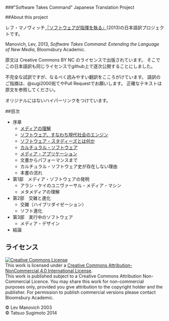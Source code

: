 ###"Software Takes Command" Japanese Translation Project

##About this project

レフ・マノヴィッチ[『ソフトウェアが指揮を執る』](http://j.mp/1arlNqb)(2013)の日本語訳プロジェクトです。

Manovich, Lev, 2013, *Software Takes Command: Extending the Language of New Media*, Bloomsbury Academic.

原文は Creative Commons BY NC のライセンスで出版されています。
そこでこの日本語訳も同じライセンスでgithub上で逐次公開することにしました。

不完全な試訳ですが、なるべく読みやすい翻訳をこころがけています。
語訳のご指摘は、@sugi2000宛てやPull Requestでお願いします。
正確なテキストは原文を参照してください。

オリジナルにはないハイパーリンクをつけています。

##目次

- 序章
	- [メディアの理解](Introduction/Understanding_Media.md)
	- [ソフトウェア、すなわち現代社会のエンジン](Introduction/Software_or_the_engine_of_contemporary_societies.md)
	- [ソフトウェア・スタディーズとは何か](Introduction/What_is_software_studies.md)
	- [カルチュラル・ソフトウェア](Introduction/Cultural_software.md)
	- [メディア・アプリケーション](Introduction/Media_application.md)
	- 文書からパフォーマンスまで
	- カルチュラル・ソフトウェア史が存在しない理由
	- 本書の流れ
- 第1部　メディア・ソフトウェアの発明
	- アラン・ケイのユニヴァーサル・メディア・マシン
	- メタメディアの理解
- 第2部　交雑と進化
	- 交雑（ハイブリダイゼーション）
	- ソフト進化
- 第3部　実行中のソフトウェア
	- メディア・デザイン
- 結論

ライセンス
----------
<a rel="license" href="http://creativecommons.org/licenses/by-nc/4.0/deed.en_US"><img alt="Creative Commons License" style="border-width:0" src="http://i.creativecommons.org/l/by-nc/4.0/88x31.png" /></a><br />This work is licensed under a <a rel="license" href="http://creativecommons.org/licenses/by-nc/4.0/deed.en_US">Creative Commons Attribution-NonCommercial 4.0 International License</a>.  
This work is published subject to a Creative Commons AttributionNon-Commercial Licence.You may share this work for non-commercial purposes only, provided you give attribution to the copyright holder and the publisher. For permission to publish commercial versions please contact Bloomsbury Academic.

&copy; Lev Manovich 2003  
&copy; Tatsuo Sugimoto 2014  
